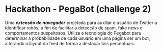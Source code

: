 # Hackathon - PegaBot (challenge 2)
Uma _**extensão de navegador**_ projetada para auxiliar o usuário de Twitter a identificar robôs, a fim de facilitar a detecção de spam, fake news e comportamentos suspeitosos.
Utiliza a tecnologia do Pegabot para determinar a probabilidade de cada usuário em uma página ser um bot, alterando o layout do feed de forma a destacar tais percentuais.
